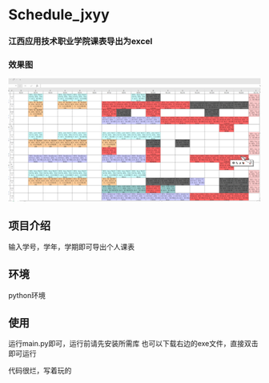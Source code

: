 # Schedule_jxyy

### 江西应用技术职业学院课表导出为excel

### 效果图

![image](https://github.com/yunigongshang/Schedule_jxyy/blob/main/img.png)

## 项目介绍
输入学号，学年，学期即可导出个人课表
## 环境
python环境

## 使用
运行main.py即可，运行前请先安装所需库
也可以下载右边的exe文件，直接双击即可运行

代码很烂，写着玩的
